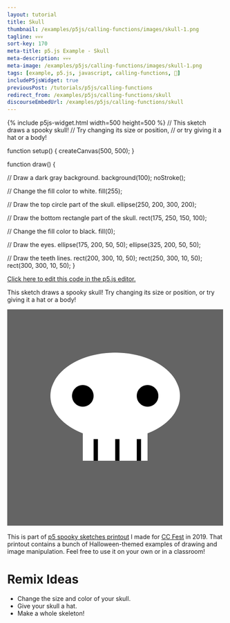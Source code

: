 ```yaml
---
layout: tutorial
title: Skull
thumbnail: /examples/p5js/calling-functions/images/skull-1.png
tagline: 💀💀💀
sort-key: 170
meta-title: p5.js Example - Skull
meta-description: 💀💀💀
meta-image: /examples/p5js/calling-functions/images/skull-1.png
tags: [example, p5.js, javascript, calling-functions, 🎃]
includeP5jsWidget: true
previousPost: /tutorials/p5js/calling-functions
redirect_from: /examples/p5js/calling-functions/skull
discourseEmbedUrl: /examples/p5js/calling-functions/skull
---
```


{% include p5js-widget.html width=500 height=500 %}
// This sketch draws a spooky skull!
// Try changing its size or position,
// or try giving it a hat or a body!

function setup() {
  createCanvas(500, 500);
}

function draw() {

  // Draw a dark gray background.
  background(100);
  noStroke();

  // Change the fill color to white.
  fill(255);

  // Draw the top circle part of the skull.
  ellipse(250, 200, 300, 200);

  // Draw the bottom rectangle part of the skull.
  rect(175, 250, 150, 100);

  // Change the fill color to black.
  fill(0);

  // Draw the eyes.
  ellipse(175, 200, 50, 50);
  ellipse(325, 200, 50, 50);

  // Draw the teeth lines.
  rect(200, 300, 10, 50);
  rect(250, 300, 10, 50);
  rect(300, 300, 10, 50);
}
</script>

[Click here to edit this code in the p5.js editor.](https://editor.p5js.org/KevinWorkman/sketches/PLk4DH8JH)

This sketch draws a spooky skull! Try changing its size or position, or try giving it a hat or a body!

![skull](/examples/p5js/calling-functions/images/skull-2.png)

This is part of [p5 spooky sketches printout](http://tinyurl.com/p5-spooky-sketches) I made for [CC Fest](http://ccfest.rocks/) in 2019. That printout contains a bunch of Halloween-themed examples of drawing and image manipulation. Feel free to use it on your own or in a classroom!

# Remix Ideas

- Change the size and color of your skull.
- Give your skull a hat.
- Make a whole skeleton!
